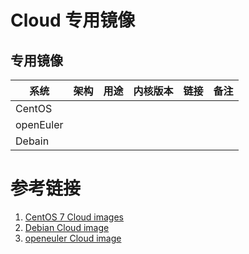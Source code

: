 # Cloud 专用镜像

## 专用镜像

| 系统      | 架构 | 用途 | 内核版本 | 链接 | 备注 |
| --------- | ---- | ---- | -------- | ---- | ---- |
| CentOS    |      |      |          |      |      |
| openEuler |      |      |          |      |      |
| Debain    |      |      |          |      |      |

# 参考链接

1. [CentOS 7 Cloud images](http://cloud.centos.org/centos/7/images/)
2. [Debian Cloud image](https://cloud.debian.org/images/cloud/)
3. [openeuler Cloud image](https://mirrors.tuna.tsinghua.edu.cn/openeuler/openEuler-22.03-LTS-SP2/virtual_machine_img/)